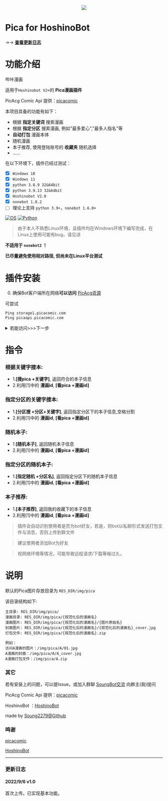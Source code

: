 <p align="center">
  <a href="https://sm.ms/image/EzUXf3ZpwoA7VBx" target="_blank"><img src="https://s2.loli.net/2022/09/06/EzUXf3ZpwoA7VBx.png" ></a>
  </a>
</p>


Pica for HoshinoBot
===========================
<div align="left">


→→ **[查看更新日志](#更新日志)**

  
功能介绍
===========================

哔咔漫画

适用于``Hoshinobot V2+``的 **Pica漫画插件**

PicAcg Comic Api 提供：[picacomic](https://github.com/AnkiKong/picacomic)

本项目具备的功能有如下：
- 根据 **指定关键词** 搜索漫画
- 根据 **指定分区** 搜索漫画, 例如"最多爱心","最多人指名"等
- **自动打包** 漫画本体
- 随机漫画
- 本子推荐, 使用登陆账号的 **收藏夹** 随机选择
- ……

在以下环境下，插件已经过测试：
- [x] ``Windows 10``
- [x] ``Windows 11``
- [x] ``python 3.8.9 32&64bit``
- [x] ``python 3.9.13 32&64bit``
- [x] ``Hoshinobot V2.0``
- [x] ``nonebot 1.8.2``
- [ ] 理论上支持 ``python 3.9+``，``nonebot 1.6.0+``

[![OS](https://img.shields.io/badge/Windows10-0078d6?style=flat-square&logo=windows&logoColor=fff)](https://www.microsoft.com/zh-cn/windows)  [![Python](https://img.shields.io/badge/Python-yellow?style=flat-square&logo=python)](https://www.python.org/)

> 由于本人不熟悉Linux环境，且插件均在Windows环境下编写完成，在Linux上使用可能有bug，请见谅

**不适用于 ``nonebot2`` ！**

**已尽量避免使用相对路径, 但尚未在Linux平台测试**

插件安装
===========================


0. 确保Bot客户端所在网络**可以访问** [PicAcg资源](https://storage1.picacomic.com/static/653cc9e0-1548-4cc3-bba0-d6e2e1bd9c18.jpg)

可尝试 
```cmd
Ping storage1.picacomic.com
Ping picaapi.picacomic.com
```

<details>
    <summary>若能访问>>>下一步</summary>

1. 在**hoshino/modules**文件夹中，打开cmd或者powershell，输入以下代码 按回车执行：

```powershell
git clone https://github.com/Soung2279/pica.git
```

2. 之后关闭cmd或powershell，打开 **hoshino/config** 的 `__bot__.py` 文件，在 **MODULES_ON** 里添加 ``pica``
```python
# 启用的模块
MODULES_ON = {
    'xxx',
    'pica',  #注意英文逗号！
    'xxx',
}
```

3. 之后，安装依赖 ``pip install -r requirements.txt`` 或 双击目录下的 ``安装依赖.bat``

4. 打开 ``main.py`` ,进行配置填写

```python
#转发消息画像
forward_msg_name = "神秘的HaruBot"
forward_msg_uid = 123456789

#填写pica账号
pica_account = ""
pica_password = ""
p.login(pica_account, pica_password)

#pica图片存放的文件夹
pica_folder = ""

#默认顺序
Order_Default = "ld"

#单日使用上限
_max = 5
_nlmt = DailyNumberLimiter(_max)
#单次使用冷却(s)
_cd = 180
_flmt = FreqLimiter(_cd)
```

5. 打开 ``pica/pic2.py``, 进行apikey填写

```python
nonce = ""
api_key = ""
secret_key = ""
```

> 此处的api可通过 [picacomic作者主页](https://zhuanlan.zhihu.com/p/547321040) 获得

6. ENJOY IT!
</details>

指令
===========================

### 根据关键字搜本:
- 1.**[搜pica +关键字]**, 返回符合的本子信息
- 2.利用[1]中的 **漫画id**, **[看pica +漫画id]**

### 指定分区的关键字搜本:
- 1.**[分区搜 +分区+关键字]**, 返回指定分区下的本子信息,空格分割
- 2.利用[1]中的 **漫画id**, **[看pica +漫画id]**

### 随机本子:
- 1.**[随机本子]**, 返回随机本子信息
- 2.利用[1]中的 **漫画id**, **[看pica +漫画id]**

### 指定分区的随机本子:
- 1.**[指定随机 +分区名]**, 返回指定分区下的随机本子信息
- 2.利用[1]中的 **漫画id**, **[看pica +漫画id]**

### 本子推荐:
- 1.**[本子推荐]**, 返回我的收藏下的本子信息
- 2.利用[1]中的 **漫画id**, **[看pica +漫画id]**

> 插件会自动识别使用者是否为bot好友，若是，则bot以私聊形式发送打包文件与消息，否则上传到群文件

> 建议使用者添加Bot为好友

> 视网络环境等情况，可能导致远程请求/下载等候过久。

说明
========================

默认的Pica图片存放目录为 ``RES_DIR/img/pica``

该目录结构如下:
```
主目录: RES_DIR/img/pica/
漫画目录: RES_DIR/img/pica/{规范化后的漫画名}
漫画图片: RES_DIR/img/pica/{规范化后的漫画名}/{图片原始名}
封面图片: RES_DIR/img/pica/{规范化后的漫画名}/{规范化后的漫画名}_cover.jpg
打包文件: RES_DIR/img/pica/{规范化后的漫画名}.zip

例如：
访问A漫画的图片：/img/pica/A/01.jpg
A漫画的封面：/img/pica/A/A_cover.jpg
A漫画打包文件：/img/pica/A.zip
```


### 其它

若有安装上的问题，可以提Issue，或加入群聊 [SoungBot交流](https://jq.qq.com/?_wv=1027&k=DXw3Feqg) 向群主(我)提问

PicAcg Comic Api 提供：[picacomic](https://github.com/AnkiKong/picacomic)

HoshinoBot ：[HoshinoBot](https://github.com/Ice-Cirno/HoshinoBot)

made by [Soung2279@Github](https://github.com/Soung2279/)

### 鸣谢

[picacomic](https://github.com/AnkiKong/picacomic)

[HoshinoBot](https://github.com/Ice-Cirno/HoshinoBot)

****

### 更新日志


#### 2022/9/6  v1.0

首次上传。已实现基本功能。
